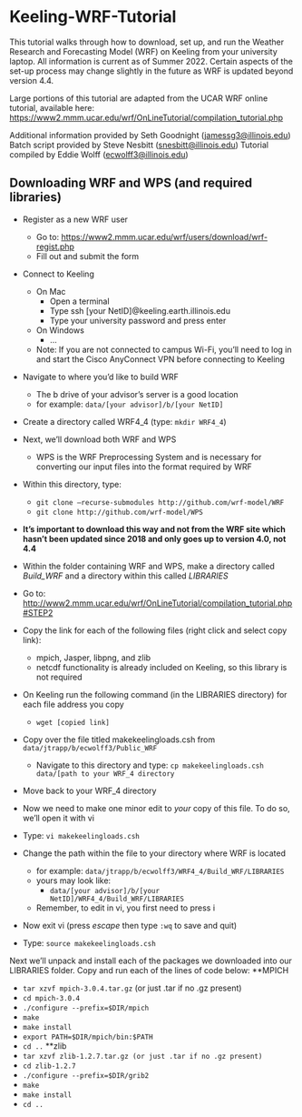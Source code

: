# Keeling-WRF-Tutorial

This tutorial walks through how to download, set up, and run the Weather Research and Forecasting Model (WRF) on Keeling from your university laptop. All information is current as of Summer 2022. Certain aspects of the set-up process may change slightly in the future as WRF is updated beyond version 4.4.

Large portions of this tutorial are adapted from the UCAR WRF online tutorial, available here: https://www2.mmm.ucar.edu/wrf/OnLineTutorial/compilation_tutorial.php

Additional information provided by Seth Goodnight (jamessg3@illinois.edu)
Batch script provided by Steve Nesbitt (snesbitt@illinois.edu)
Tutorial compiled by Eddie Wolff (ecwolff3@illinois.edu)

## Downloading WRF and WPS (and required libraries)

- Register as a new WRF user
  - Go to: https://www2.mmm.ucar.edu/wrf/users/download/wrf-regist.php 
  - Fill out and submit the form
- Connect to Keeling
  - On Mac
    - Open a terminal
    - Type ssh [your NetID]@keeling.earth.illinois.edu
    - Type your university password and press enter
  - On Windows
    - ...
  - Note: If you are not connected to campus Wi-Fi, you’ll need to log in and start the Cisco AnyConnect VPN before connecting to Keeling


- Navigate to where you’d like to build WRF
  - The b drive of your advisor’s server is a good location
  - for example: `data/[your advisor]/b/[your NetID]`
- Create a directory called WRF4_4 (type: `mkdir WRF4_4`)
- Next, we’ll download both WRF and WPS
  - WPS is the WRF Preprocessing System and is necessary for converting our input files into the format required by WRF
- Within this directory, type:
  - `git clone –recurse-submodules http://github.com/wrf-model/WRF`
  - `git clone http://github.com/wrf-model/WPS`
- **It’s important to download this way and not from the WRF site which hasn’t been updated since 2018 and only goes up to version 4.0, not 4.4**
- Within the folder containing WRF and WPS, make a directory called *Build_WRF* and a directory within this called *LIBRARIES*
- Go to: http://www2.mmm.ucar.edu/wrf/OnLineTutorial/compilation_tutorial.php#STEP2
- Copy the link for each of the following files (right click and select copy link):
  - mpich, Jasper, libpng, and zlib
  - netcdf functionality is already included on Keeling, so this library is not required
- On Keeling run the following command (in the LIBRARIES directory) for each file address you copy
  - `wget [copied link]`
- Copy over the file titled makekeelingloads.csh from `data/jtrapp/b/ecwolff3/Public_WRF`
  - Navigate to this directory and type: `cp makekeelingloads.csh data/[path to your WRF_4 directory`
- Move back to your WRF_4 directory
- Now we need to make one minor edit to *your* copy of this file. To do so, we’ll open it with vi
- Type: `vi makekeelingloads.csh`
- Change the path within the file to your directory where WRF is located 
  - for example: `data/jtrapp/b/ecwolff3/WRF4_4/Build_WRF/LIBRARIES`
  - yours may look like: 
     - `data/[your advisor]/b/[your NetID]/WRF4_4/Build_WRF/LIBRARIES`
  - Remember, to edit in vi, you first need to press i
- Now exit vi (press *escape* then type `:wq` to save and quit)
- Type: `source makekeelingloads.csh`


Next we’ll unpack and install each of the packages we downloaded into our LIBRARIES folder. Copy and run each of the lines of code below:
**MPICH
- `tar xzvf mpich-3.0.4.tar.gz` (or just .tar if no .gz present)
- `cd mpich-3.0.4`
- `./configure --prefix=$DIR/mpich`
- `make`
- `make install`
- `export PATH=$DIR/mpich/bin:$PATH`
- `cd ..`
**zlib
- `tar xzvf zlib-1.2.7.tar.gz (or just .tar if no .gz present)`
- `cd zlib-1.2.7`
- `./configure --prefix=$DIR/grib2`
- `make`
- `make install`
- `cd ..`
